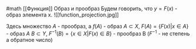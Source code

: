 #math 
[[Функция]]
Образ и прообраз
Будем говорить, что $y=F(x)$ - образ элемента x.
![[function_projection.jpg]]

Здесь множество $A$ - прообраз, а $f(A)$ - образ
$A \subset X$, $F(A)=\{F(x)|x \in A\}$ - образ $A$
$B \subset Y$, $F^{-1}(B) = \{x \in X | F(x) \in B\}$ - прообраз B
($F^{-1}$ - не степень а обратное число)